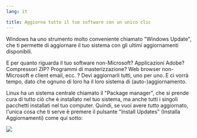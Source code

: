 ```yaml
---
lang: it

title: Aggiorna tutto il tuo software con un unico clic
---
```


Windows ha uno strumento molto conveniente chiamato "Windows Update", che 
ti permette di aggiornare il tuo sistema con gli ultimi aggiornamenti disponibili.

E per quanto riguarda il tuo software non-Microsoft? Applicazioni Adobe? 
Compressori ZIP? Programmi di masterizzazione? Web browser non-Microsoft e 
client email, ecc. ? Devi aggiornarli tutti, uno per uno. E ci vorrà tempo, 
dato che ognuno di loro ha il loro sistema di (auto-)aggiornamento.

Linux ha un sistema centrale chiamato il "Package manager", che si 
prende cura di tutto ciò che è installato nel tuo sistema, ma anche tutti 
i singoli pacchetti installati nel tuo computer. Quindi, se vuoi avere 
<i>tutto</i> aggiornato, l'unica cosa che ti serve è premere il pulsante 
"Install Updates" (Installa Aggiornamenti) come qui sotto:

<img src="Images/global_update.png" />




